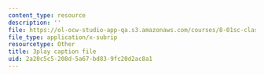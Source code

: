 ```yaml
---
content_type: resource
description: ''
file: https://ol-ocw-studio-app-qa.s3.amazonaws.com/courses/8-01sc-classical-mechanics-fall-2016/2a20c5c5208d5a67bd839fc20d2ac8a1_lkeX42KQjac.vtt
file_type: application/x-subrip
resourcetype: Other
title: 3play caption file
uid: 2a20c5c5-208d-5a67-bd83-9fc20d2ac8a1
---
```

